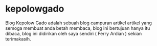# kepolowgado
Blog Kepolow Gado adalah sebuah blog campuran artikel artikel yang semoga membuat anda betah membaca, blog ini bertujuan hanya itu dibaca, blog ini didirikan oleh saya sendiri ( Ferry Ardian ) sekian terimakasih.
